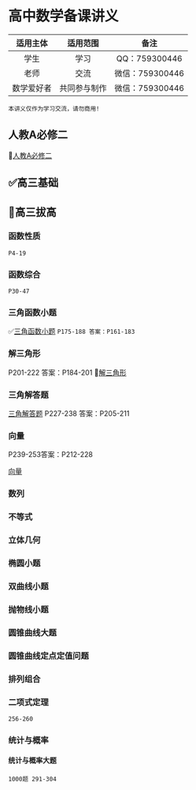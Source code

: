 # 高中数学备课讲义

| 适用主体 | 适用范围 | 备注 |
| :-----:| :----: | :----: |
| 学生 | 学习 | QQ：759300446 |
| 老师 | 交流 |微信：759300446 |
|数学爱好者|共同参与制作|微信：759300446|

`本讲义仅作为学习交流，请勿商用!`

## 人教A必修二

📌[人教A必修二](人教A/讲义/必修二.md)

## ✅高三基础

## 📌高三拔高

### 函数性质

`P4-19`

### 函数综合

`P30-47`

### 三角函数小题

✅[三角函数小题](高三拔高/三角函数小题.md)
`P175-188 答案：P161-183`

### 解三角形

P201-222 答案：P184-201
📌[解三角形](高三拔高/解三角形.md)

### 三角解答题

[三角解答题](高三拔高/三角解答题.md)
P227-238 答案：P205-211

### 向量

P239-253答案：P212-228

[向量](高三拔高/向量.md)

### 数列

### 不等式

### 立体几何

### 椭圆小题

### 双曲线小题

### 抛物线小题

### 圆锥曲线大题

### 圆锥曲线定点定值问题

### 排列组合

### 二项式定理

`256-260`

### 统计与概率

#### 统计与概率大题

`1000题 291-304`
